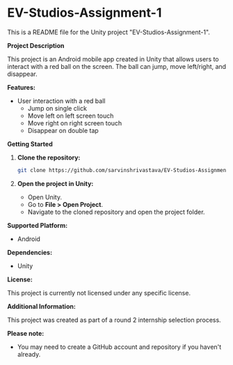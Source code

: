 # EV-Studios-Assignment-1

This is a README file for the Unity project "EV-Studios-Assignment-1".

**Project Description**

This project is an Android mobile app created in Unity that allows users to interact with a red ball on the screen. The ball can jump, move left/right, and disappear.

**Features:**

* User interaction with a red ball
  * Jump on single click
  * Move left on left screen touch
  * Move right on right screen touch
  * Disappear on double tap

**Getting Started**

1. **Clone the repository:**

   ```bash
   git clone https://github.com/sarvinshrivastava/EV-Studios-Assignment-1.git
   ```

2. **Open the project in Unity:**

   - Open Unity.
   - Go to **File > Open Project**.
   - Navigate to the cloned repository and open the project folder.

**Supported Platform:**

* Android

**Dependencies:**

* Unity

**License:**

This project is currently not licensed under any specific license.

**Additional Information:**

This project was created as part of a round 2 internship selection process.

**Please note:**

* You may need to create a GitHub account and repository if you haven't already.
